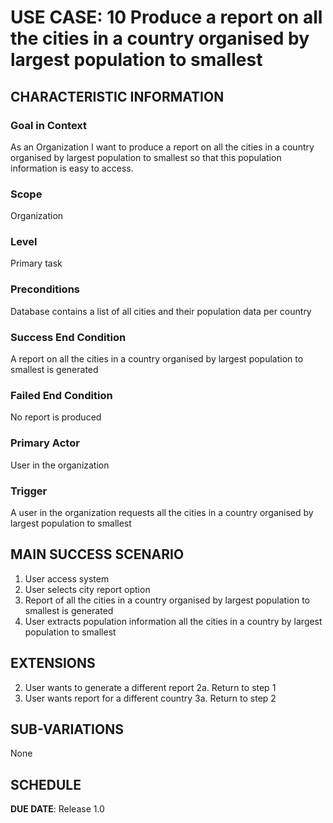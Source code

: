 # USE CASE: 10   Produce a report on all the cities in a country organised by largest population to smallest

## CHARACTERISTIC INFORMATION

### Goal in Context

As an Organization I want to produce a report on all the cities in a country organised by largest population to smallest so that this population information is easy to access.

### Scope

Organization

### Level

Primary task

### Preconditions

Database contains a list of all cities and their population data per country

### Success End Condition

A report on all the cities in a country organised by largest population to smallest is generated

### Failed End Condition

No report is produced

### Primary Actor

User in the organization

### Trigger

A user in the organization requests all the cities in a country organised by largest population to smallest

## MAIN SUCCESS SCENARIO
1. User access system
2. User selects city report option
3. Report of all the cities in a country organised by largest population to smallest is generated
4. User extracts population information all the cities in a country by largest population to smallest


## EXTENSIONS
2. User wants to generate a different report
   2a. Return to step 1
3. User wants report for a different country
   3a. Return to step 2

## SUB-VARIATIONS

None

## SCHEDULE

**DUE DATE**: Release 1.0